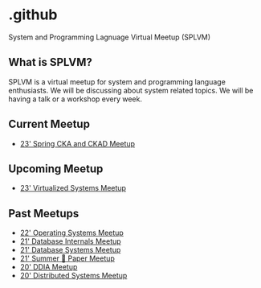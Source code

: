 # .github

System and Programming Lagnuage Virtual Meetup (SPLVM)

## What is SPLVM?

SPLVM is a virtual meetup for system and programming language enthusiasts. We will be discussing about system  related topics. We will be having a talk or a workshop every week.

## Current Meetup
- [23' Spring CKA and CKAD Meetup](https://github.com/splvm/spring_cka_d_meetup)

## Upcoming Meetup

- [23' Virtualized Systems Meetup](https://github.com/splvm/virtsys-meetup)

## Past Meetups
- [22' Operating Systems Meetup](https://splvm.github.io/os-meetup/)
- [21' Database Internals Meetup](https://github.com/splvm/dbinternals-meetup)
- [21' Database Systems Meetup](https://splvm.github.io/database-meetup/)
- [21' Summer 💙 Paper Meetup](https://splvm.github.io/summer_love_paper_meetup/)
- [20' DDIA Meetup](https://github.com/splvm/ddia-meetup)
- [20' Distributed Systems Meetup](https://splvm.github.io/distsys-meetup/)